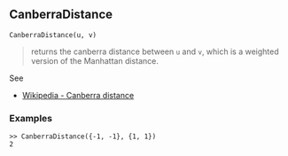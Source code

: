 ## CanberraDistance
```
CanberraDistance(u, v)
```
> returns the canberra distance between `u` and `v`, which is a weighted version of the Manhattan distance.
	
	
See
* [Wikipedia - Canberra distance](https://en.wikipedia.org/wiki/Canberra_distance)

### Examples
``` 
>> CanberraDistance({-1, -1}, {1, 1})
2
```